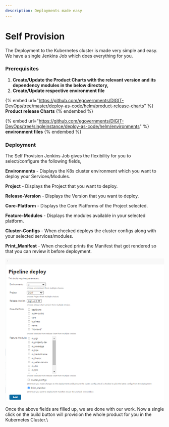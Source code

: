 ```yaml
---
description: Deployments made easy
---
```


# Self Provision

The Deployment to the Kubernetes cluster is made very simple and easy. We have a single Jenkins Job which does everything for you.&#x20;

### **Prerequisites**

1. **Create/Update the Product Charts with the relevant version and its dependency modules in the  below directory,**
2. **Create/Update respective environment file**

{% embed url="https://github.com/egovernments/DIGIT-DevOps/tree/master/deploy-as-code/helm/product-release-charts" %}
**Product release Charts**&#x20;
{% endembed %}

{% embed url="https://github.com/egovernments/DIGIT-DevOps/tree/singleinstance/deploy-as-code/helm/environments" %}
**environment files**
{% endembed %}

###

### **Deployment**

The Self Provision Jenkins Job gives the flexibility for you to select/configure the following fields,

**Environments** - Displays the K8s cluster environment which you want to deploy your Services/Modules.

**Project** - Displays the Project that you want to deploy.

**Release-Version** - Displays the Version that you want to deploy.

**Core-Platform** - Displays the Core Platforms of the Project selected.

**Feature-Modules** - Displays the modules available in your selected platform.

**Cluster-Configs** - When checked deploys the cluster configs along with your selected services/modules.

**Print\_Manifest** - When checked prints the Manifest that got rendered so that you can review it before deployment.

![Jenkins Self Provision Job](<../.gitbook/assets/image (309).png>)

Once the above fields are filled up, we are done with our work. Now a single click on the build button will provision the whole product for you in the Kubernetes Cluster.\
